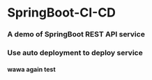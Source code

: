 # SpringBoot-CI-CD
### A demo of SpringBoot REST API service
### Use auto deployment to deploy service
#### wawa again test

